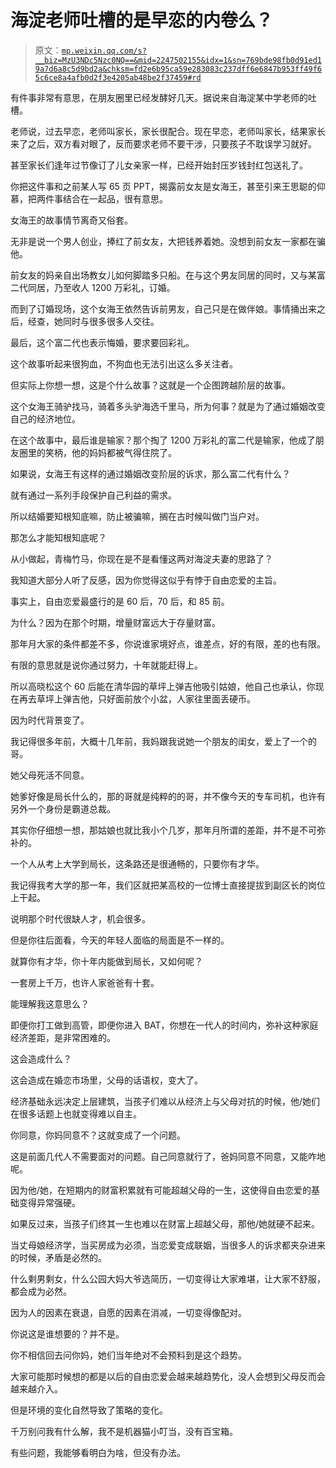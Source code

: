 # 海淀老师吐槽的是早恋的内卷么？

> 原文：[`mp.weixin.qq.com/s?__biz=MzU3NDc5Nzc0NQ==&mid=2247502155&idx=1&sn=769bde98fb0d91ed19a7d6a8c5d9bd2a&chksm=fd2e6b95ca59e283083c237dff6e6847b953ff49f65c6ce8a4afb0d2f3e4205ab48be2f37459#rd`](http://mp.weixin.qq.com/s?__biz=MzU3NDc5Nzc0NQ==&mid=2247502155&idx=1&sn=769bde98fb0d91ed19a7d6a8c5d9bd2a&chksm=fd2e6b95ca59e283083c237dff6e6847b953ff49f65c6ce8a4afb0d2f3e4205ab48be2f37459#rd)

有件事非常有意思，在朋友圈里已经发酵好几天。据说来自海淀某中学老师的吐槽。

老师说，过去早恋，老师叫家长，家长很配合。现在早恋，老师叫家长，结果家长来了之后，双方看对眼了，反而要求老师不要干涉，只要孩子不耽误学习就好。

甚至家长们逢年过节像订了儿女亲家一样，已经开始封压岁钱封红包送礼了。

你把这件事和之前某人写 65 页 PPT，揭露前女友是女海王，甚至引来王思聪的仰慕，把两件事结合在一起品，很有意思。

女海王的故事情节离奇又俗套。

无非是说一个男人创业，捧红了前女友，大把钱养着她。没想到前女友一家都在骗他。

前女友的妈亲自出场教女儿如何脚踏多只船。在与这个男友同居的同时，又与某富二代同居，乃至收人 1200 万彩礼，订婚。

而到了订婚现场，这个女海王依然告诉前男友，自己只是在做伴娘。事情捅出来之后，经查，她同时与很多很多人交往。

最后，这个富二代也表示悔婚，要求要回彩礼。

这个故事听起来很狗血，不狗血也无法引出这么多关注者。

但实际上你想一想，这是个什么故事？这就是一个企图跨越阶层的故事。

这个女海王骑驴找马，骑着多头驴海选千里马，所为何事？就是为了通过婚姻改变自己的经济地位。

在这个故事中，最后谁是输家？那个掏了 1200 万彩礼的富二代是输家，他成了朋友圈里的笑柄，他的妈妈都被气得住院了。

如果说，女海王有这样的通过婚姻改变阶层的诉求，那么富二代有什么？

就有通过一系列手段保护自己利益的需求。

所以结婚要知根知底嘛，防止被骗嘛，搁在古时候叫做门当户对。

那怎么才能知根知底呢？

从小做起，青梅竹马，你现在是不是看懂这两对海淀夫妻的思路了？

我知道大部分人听了反感，因为你觉得这似乎有悖于自由恋爱的主旨。

事实上，自由恋爱最盛行的是 60 后，70 后，和 85 前。

为什么？因为在那个时期，增量财富远大于存量财富。

那年月大家的条件都差不多，你说谁家境好点，谁差点，好的有限，差的也有限。 

有限的意思就是说你通过努力，十年就能赶得上。

所以高晓松这个 60 后能在清华园的草坪上弹吉他吸引姑娘，他自己也承认，你现在再去草坪上弹吉他，只好面前放个小盆，人家往里面丢硬币。

因为时代背景变了。

我记得很多年前，大概十几年前，我妈跟我说她一个朋友的闺女，爱上了一个的哥。

她父母死活不同意。

她爹好像是局长什么的，那的哥就是纯粹的的哥，并不像今天的专车司机，也许有另外一个身份是霸道总裁。

其实你仔细想一想，那姑娘也就比我小个几岁，那年月所谓的差距，并不是不可弥补的。

一个人从考上大学到局长，这条路还是很通畅的，只要你有才华。

我记得我考大学的那一年，我们区就把某高校的一位博士直接提拔到副区长的岗位上干起。

说明那个时代很缺人才，机会很多。

但是你往后面看，今天的年轻人面临的局面是不一样的。

就算你有才华，你十年内能做到局长，又如何呢？

一套房上千万，也许人家爸爸有十套。

能理解我这意思么？

即便你打工做到高管，即便你进入 BAT，你想在一代人的时间内，弥补这种家庭经济差距，是非常困难的。

这会造成什么？

这会造成在婚恋市场里，父母的话语权，变大了。

经济基础永远决定上层建筑，当孩子们难以从经济上与父母对抗的时候，他/她们在很多话题上也就变得难以自主。

你同意，你妈同意不？这就变成了一个问题。

这是前面几代人不需要面对的问题。自己同意就行了，爸妈同意不同意，又能咋地呢。

因为他/她，在短期内的财富积累就有可能超越父母的一生，这使得自由恋爱的基础变得异常强硬。

如果反过来，当孩子们终其一生也难以在财富上超越父母，那他/她就硬不起来。

当丈母娘经济学，当买房成为必须，当恋爱变成联姻，当很多人的诉求都夹杂进来的时候，矛盾是必然的。

什么剩男剩女，什么公园大妈大爷选简历，一切变得让大家难堪，让大家不舒服，都会成为必然。

因为人的因素在衰退，自愿的因素在消减，一切变得像配对。

你说这是谁想要的？并不是。

你不相信回去问你妈，她们当年绝对不会预料到是这个趋势。

大家可能那时候想的都是以后的自由恋爱会越来越趋势化，没人会想到父母反而会越来越介入。

但是环境的变化自然导致了策略的变化。

千万别问我有什么解，我不是机器猫小叮当，没有百宝箱。

有些问题，我能够看明白为啥，但没有办法。